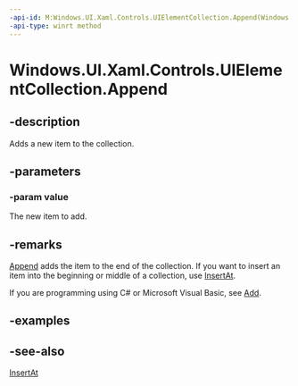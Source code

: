 ```yaml
---
-api-id: M:Windows.UI.Xaml.Controls.UIElementCollection.Append(Windows.UI.Xaml.UIElement)
-api-type: winrt method
---
```


<!-- Method syntax
public void Append(Windows.UI.Xaml.UIElement value)
-->

# Windows.UI.Xaml.Controls.UIElementCollection.Append

## -description
Adds a new item to the collection.

## -parameters
### -param value
The new item to add.

## -remarks
[Append](uielementcollection_append_1858337955.md) adds the item to the end of the collection. If you want to insert an item into the beginning or middle of a collection, use [InsertAt](uielementcollection_insertat_1232866588.md).

If you are programming using C# or Microsoft Visual Basic, see [Add](/dotnet/api/system.collections.generic.icollection-1.add).

## -examples

## -see-also
[InsertAt](uielementcollection_insertat_1232866588.md)